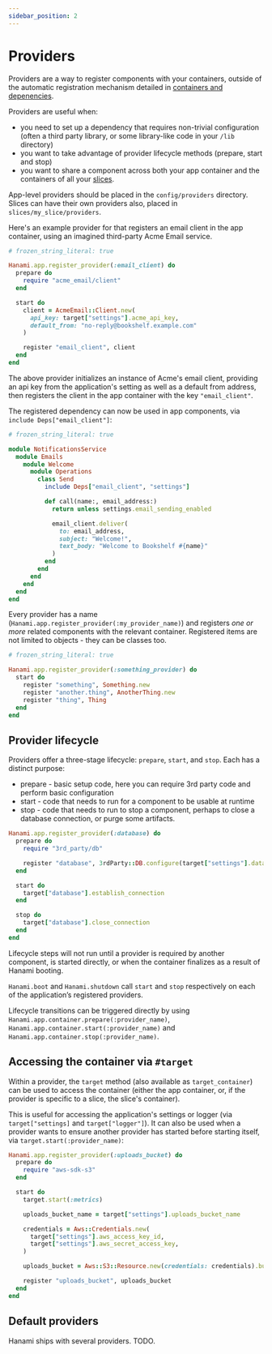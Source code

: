```yaml
---
sidebar_position: 2
---
```


# Providers

Providers are a way to register components with your containers, outside of the automatic registration mechanism detailed in [containers and depenencies](/docs/application-structure/containers).

Providers are useful when:

- you need to set up a dependency that requires non-trivial configuration (often a third party library, or some library-like code in your `/lib` directory)
- you want to take advantage of provider lifecycle methods (prepare, start and stop)
- you want to share a component across both your app container and the containers of all your [slices](/docs/application-structure/slices).

App-level providers should be placed in the `config/providers` directory. Slices can have their own providers also, placed in `slices/my_slice/providers`.

Here's an example provider for that registers an email client in the app container, using an imagined third-party Acme Email service.

```ruby title="config/providers/email_client.rb"
# frozen_string_literal: true

Hanami.app.register_provider(:email_client) do
  prepare do
    require "acme_email/client"
  end

  start do
    client = AcmeEmail::Client.new(
      api_key: target["settings"].acme_api_key,
      default_from: "no-reply@bookshelf.example.com"
    )

    register "email_client", client
  end
end
```

The above provider initializes an instance of Acme's email client, providing an api key from the application's setting as well as a default from address, then registers the client in the app container with the key `"email_client"`.

The registered dependency can now be used in app components, via `include Deps["email_client"]`:

```ruby title="app/emails/welcome/operations/send.rb"
# frozen_string_literal: true

module NotificationsService
  module Emails
    module Welcome
      module Operations
        class Send
          include Deps["email_client", "settings"]

          def call(name:, email_address:)
            return unless settings.email_sending_enabled

            email_client.deliver(
              to: email_address,
              subject: "Welcome!",
              text_body: "Welcome to Bookshelf #{name}"
            )
          end
        end
      end
    end
  end
end
```

Every provider has a name (`Hanami.app.register_provider(:my_provider_name)`) and registers _one or more_ related components with the relevant container. Registered items are not limited to objects - they can be classes too.

```ruby title="config/providers/something_provider.rb"
# frozen_string_literal: true

Hanami.app.register_provider(:something_provider) do
  start do
    register "something", Something.new
    register "another.thing", AnotherThing.new
    register "thing", Thing
  end
end
```

## Provider lifecycle

Providers offer a three-stage lifecycle: `prepare`, `start`, and `stop`. Each has a distinct purpose:

- prepare - basic setup code, here you can require 3rd party code and perform basic configuration
- start - code that needs to run for a component to be usable at runtime
- stop - code that needs to run to stop a component, perhaps to close a database connection, or purge some artifacts.

```ruby title="config/providers/database.rb"
Hanami.app.register_provider(:database) do
  prepare do
    require "3rd_party/db"

    register "database", 3rdParty::DB.configure(target["settings"].database_url)
  end

  start do
    target["database"].establish_connection
  end

  stop do
    target["database"].close_connection
  end
end
```

Lifecycle steps will not run until a provider is required by another component, is started directly, or when the container finalizes as a result of Hanami booting.

`Hanami.boot` and `Hanami.shutdown` call `start` and `stop` respectively on each of the application’s registered providers.

Lifecycle transitions can be triggered directly by using `Hanami.app.container.prepare(:provider_name)`, `Hanami.app.container.start(:provider_name)` and `Hanami.app.container.stop(:provider_name)`.

## Accessing the container via `#target`

Within a provider, the `target` method (also available as `target_container`) can be used to access the container (either the app container, or, if the provider is specific to a slice, the slice's container).

This is useful for accessing the application's settings or logger (via `target["settings]` and `target["logger"]`). It can also be used when a provider wants to ensure another provider has started before starting itself, via `target.start(:provider_name)`:

```ruby title="config/providers/uploads_bucket"
Hanami.app.register_provider(:uploads_bucket) do
  prepare do
    require "aws-sdk-s3"
  end

  start do
    target.start(:metrics)

    uploads_bucket_name = target["settings"].uploads_bucket_name

    credentials = Aws::Credentials.new(
      target["settings"].aws_access_key_id,
      target["settings"].aws_secret_access_key,
    )

    uploads_bucket = Aws::S3::Resource.new(credentials: credentials).bucket(uploads_bucket_name)

    register "uploads_bucket", uploads_bucket
  end
end
```

## Default providers

Hanami ships with several providers. TODO.
